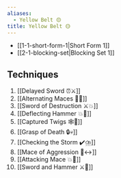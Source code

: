 ```yaml
---
aliases:
  - Yellow Belt 🟡
title: Yellow Belt 🟡
---
```


- [[1-1-short-form-1|Short Form 1]]
- [[2-1-blocking-set|Blocking Set 1]]

## Techniques

1. [[Delayed Sword ⏰⚔️]]
2. [[Alternating Maces 🔄✊]]
3. [[Sword of Destruction ⚔️💥]]
4. [[Deflecting Hammer 💥🔨]]
5. [[Captured Twigs 🕸️🌿]]
6. [[Grasp of Death 🔒💀]]
7. [[Checking the Storm ✔️⛈️]]
8. [[Mace of Aggression 🔨↔️]]
9. [[Attacking Mace 💥👊]]
10. [[Sword and Hammer ⚔️🔨]]
